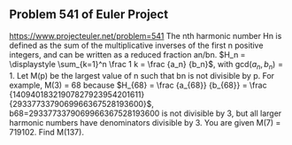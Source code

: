 ## Problem 541 of Euler Project 
https://www.projecteuler.net/problem=541
The nth harmonic number Hn is defined as the sum of the multiplicative inverses of the first n positive integers, and can be written as a reduced fraction an/bn.
$H_n = \displaystyle \sum_{k=1}^n \frac 1 k = \frac {a_n} {b_n}$, with $\text {gcd}(a_n, b_n)=1$.
Let M(p) be the largest value of n such that bn is not divisible by p.
For example, M(3) = 68 because $H_{68} = \frac {a_{68}} {b_{68}} = \frac {14094018321907827923954201611} {2933773379069966367528193600}$, b68=2933773379069966367528193600 is not divisible by 3, but all larger harmonic numbers have denominators divisible by 3.
You are given M(7) = 719102.
Find M(137).